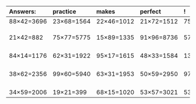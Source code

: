 | Answers: | practice | makes | perfect | ! |
| :--- | :--- | :--- | :--- | :--- |
| 88×42=3696 | 23×68=1564 | 22×46=1012 | 21×72=1512 | 75×28=2100 | 
|   |   |   |   |   | 
|   |   |   |   |   | 
|   |   |   |   |   | 
| 21×42=882 | 75×77=5775 | 15×89=1335 | 91×96=8736 | 57×16=912 | 
|   |   |   |   |   | 
|   |   |   |   |   | 
|   |   |   |   |   | 
|   |   |   |   |   | 
| 84×14=1176 | 62×31=1922 | 95×17=1615 | 48×33=1584 | 13×68=884 | 
|   |   |   |   |   | 
|   |   |   |   |   | 
|   |   |   |   |   | 
|   |   |   |   |   | 
| 38×62=2356 | 99×60=5940 | 63×31=1953 | 50×59=2950 | 97×62=6014 | 
|   |   |   |   |   | 
|   |   |   |   |   | 
|   |   |   |   |   | 
|   |   |   |   |   | 
| 34×59=2006 | 19×21=399 | 68×15=1020 | 53×57=3021 | 53×58=3074 | 
